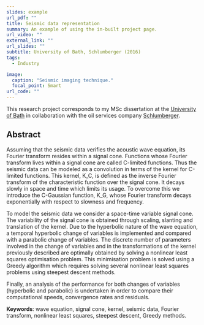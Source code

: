 ```yaml
---
slides: example
url_pdf: ""
title: Seismic data representation
summary: An example of using the in-built project page.
url_video: ""
external_link: ""
url_slides: ""
subtitle: University of Bath, Schlumberger (2016)
tags:
  - Industry

image:
  caption: "Seismic imaging technique."
  focal_point: Smart
url_code: ""
---
```

This research project corresponds to my MSc dissertation at the [University of Bath](https://www.bath.ac.uk/) in collaboration with the oil services company [Schlumberger](https://www.slb.com/).

## **Abstract**
Assuming that the seismic data verifies the acoustic wave equation, its Fourier transform resides within a signal cone. Functions whose Fourier transform lives within a signal cone are called C-limited functions. Thus the seismic data can be modeled as a convolution in terms of the kernel for C-limited functions. This kernel, K_C, is defined as the inverse Fourier transform of the characteristic function over the signal cone. It decays slowly in space and time which limits its usage. To overcome this we introduce the C-Gaussian function, K_G, whose Fourier transform decays exponentially with respect to slowness and frequency.

To model the seismic data we consider a space-time variable signal cone. The variability of the signal cone is obtained through scaling, slanting and translation of the kernel. Due to the hyperbolic nature of the wave equation, a temporal hyperbolic change of variables is implemented and compared with a parabolic change of variables. The discrete number of parameters involved in the change of variables and in the transformations of the kernel previously described are optimally obtained by solving a nonlinear least squares optimisation problem. This minimisation problem is solved using a Greedy algorithm which requires solving several nonlinear least squares problems using steepest descent methods.

Finally, an analysis of the performance for both changes of variables (hyperbolic and parabolic) is undertaken in order to compare their computational speeds, convergence rates and residuals.

**Keywords**: wave equation, signal cone, kernel, seismic data, Fourier transform, nonlinear least squares, steepest descent, Greedy methods.
